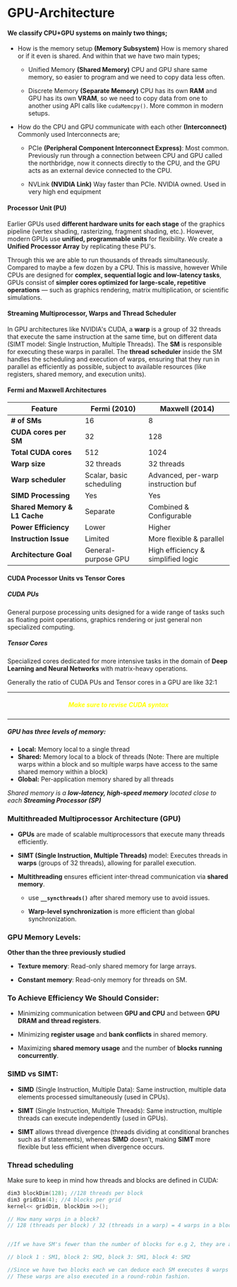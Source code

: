 # GPU-Architecture

#### We classify CPU+GPU systems on mainly two things; 

- How is the memory setup **(Memory Subsystem)**
	How is memory shared or if it even is shared. And within that we have two main types;
	- Unified Memory **(Shared Memory)**
		CPU and GPU share same memory, so easier to program and we need to copy data less often.
		
	- Discrete Memory **(Separate Memory)**
		CPU has its own **RAM** and GPU has its own **VRAM**, so we need to copy data from one to another using API calls like `cudaMemcpy()`. More common in modern setups.
		
- How do the CPU and GPU communicate with each other **(Interconnect)**
	Commonly used Interconnects are;
	- PCIe **(Peripheral Component Interconnect Express)**:
		Most common. Previously run through a connection between CPU and GPU called the northbridge, now it connects directly to the CPU, and the GPU acts as an external device connected to the CPU.

	- NVLink **(NVIDIA Link)**
		Way faster than PCIe. NVIDIA owned. Used in very high end equipment

#### Processor Unit (PU)
Earlier GPUs used **different hardware units for each stage** of the graphics pipeline (vertex shading, rasterizing, fragment shading, etc.). However, modern GPUs use **unified, programmable units** for flexibility. We create a **Unified Processor Array** by replicating these PU's. 

Through this we are able to run thousands of threads simultaneously. Compared to maybe a few dozen by a CPU. This is massive, however While CPUs are designed for **complex, sequential logic and low-latency tasks**, GPUs consist of **simpler cores optimized for large-scale, repetitive operations** — such as graphics rendering, matrix multiplication, or scientific simulations.

#### Streaming Multiprocessor, Warps and Thread Scheduler

In GPU architectures like NVIDIA's CUDA, a **warp** is a group of 32 threads that execute the same instruction at the same time, but on different data (SIMT model: Single Instruction, Multiple Threads). The **SM** is responsible for executing these warps in parallel. The **thread scheduler** inside the SM handles the scheduling and execution of warps, ensuring that they run in parallel as efficiently as possible, subject to available resources (like registers, shared memory, and execution units).


#### Fermi and Maxwell Architectures

| Feature                      | Fermi (2010)             | Maxwell (2014)                     |
| ---------------------------- | ------------------------ | ---------------------------------- |
| **# of SMs**                 | 16                       | 8                                  |
| **CUDA cores per SM**        | 32                       | 128                                |
| **Total CUDA cores**         | 512                      | 1024                               |
| **Warp size**                | 32 threads               | 32 threads                         |
| **Warp scheduler**           | Scalar, basic scheduling | Advanced, per-warp instruction buf |
| **SIMD Processing**          | Yes                      | Yes                                |
| **Shared Memory & L1 Cache** | Separate                 | Combined & Configurable            |
| **Power Efficiency**         | Lower                    | Higher                             |
| **Instruction Issue**        | Limited                  | More flexible & parallel           |
| **Architecture Goal**        | General-purpose GPU      | High efficiency & simplified logic |

#### CUDA Processor Units vs Tensor Cores

##### CUDA PUs
General purpose processing units designed for a wide range of tasks such as floating point operations, graphics rendering or just general non specialized computing.

##### Tensor Cores
Specialized cores dedicated for more intensive tasks in the domain of **Deep Learning and Neural Networks** with matrix-heavy operations.

Generally the ratio of CUDA PUs and Tensor cores in a GPU are like 32:1

---
<div style="color: yellow;"><center><h5>Make sure to revise CUDA syntax</h5></center> </div>

---

##### GPU has three levels of memory:
- **Local:**  Memory local to a single thread  
- **Shared:**  Memory local to a block of threads (Note: There are multiple warps within a block and so multiple warps have access to the same shared memory within a block)
- **Global:**  Per-application memory shared by all threads

*Shared memory is a **low-latency, high-speed memory** located close to each **Streaming Processor (SP)***

### Multithreaded Multiprocessor Architecture (GPU)

- **GPUs** are made of scalable multiprocessors that execute many threads efficiently.
    
- **SIMT (Single Instruction, Multiple Threads)** model: Executes threads in **warps** (groups of 32 threads), allowing for parallel execution.
	
- **Multithreading** ensures efficient inter-thread communication via **shared memory**.
    
    - use **`__syncthreads()`** after shared memory use to avoid issues.
        
    - **Warp-level synchronization** is more efficient than global synchronization.
        

### GPU Memory Levels:

**Other than the three previously studied**
    
- **Texture memory**: Read-only shared memory for large arrays.
    
- **Constant memory**: Read-only memory for threads on SM.
    

### To Achieve Efficiency We Should  Consider:

- Minimizing communication between **GPU and CPU** and between **GPU DRAM and thread registers**.
    
- Minimizing **register usage** and **bank conflicts** in shared memory.
    
- Maximizing **shared memory usage** and the number of **blocks running concurrently**.
    

### SIMD vs SIMT:

- **SIMD** (Single Instruction, Multiple Data): Same instruction, multiple data elements processed simultaneously (used in CPUs).
    
- **SIMT** (Single Instruction, Multiple Threads): Same instruction, multiple threads can execute independently (used in GPUs).
    
- **SIMT** allows thread divergence (threads dividing at conditional branches such as if statements), whereas **SIMD** doesn’t, making **SIMT** more flexible but less efficient when divergence occurs.


### Thread scheduling
Make sure to keep in mind how threads and blocks are defined in CUDA:

```c
dim3 blockDim(128); //128 threads per block
dim3 gridDim(4); //4 blocks per grid
kernel<< gridDim, blockDim >>();

// How many warps in a block?
// 128 (threads per block) / 32 (threads in a warp) = 4 warps in a block


//If we have SM's fewer than the number of blocks for e.g 2, they are assigned blocks in a round-robin

// block 1 : SM1, block 2: SM2, block 3: SM1, block 4: SM2

//Since we have two blocks each we can deduce each SM executes 8 warps
// These warps are also executed in a round-robin fashion.
```


